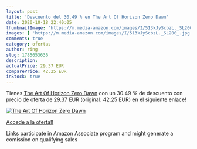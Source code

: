 ```yaml
---
layout: post
title: 'Descuento del 30.49 % en The Art Of Horizon Zero Dawn'
date: 2020-10-18 22:40:05
thumbnailImage: 'https://m.media-amazon.com/images/I/513kJyScbzL._SL200_.jpg'
images: [ 'https://m.media-amazon.com/images/I/513kJyScbzL._SL200_.jpg' ]
comments: true
category: ofertas
author: ring
slug: 1785653636
description:
actualPrice: 29.37 EUR
comparePrice: 42.25 EUR
inStock: true
---
```


Tienes [The Art Of Horizon Zero Dawn](https://www.amazon.es/dp/1785653636/?tag=tolees-21) con un 30.49 % de descuento con precio de oferta de 29.37 EUR (original: 42.25 EUR) en el siguiente enlace!

[![The Art Of Horizon Zero Dawn](https://m.media-amazon.com/images/I/513kJyScbzL._SL200_.jpg)](https://www.amazon.es/dp/1785653636/?tag=tolees-21)

[Accede a la oferta!!](https://www.amazon.es/dp/1785653636/?tag=tolees-21)

Links participate in Amazon Associate program and might generate a comission on qualifying sales


